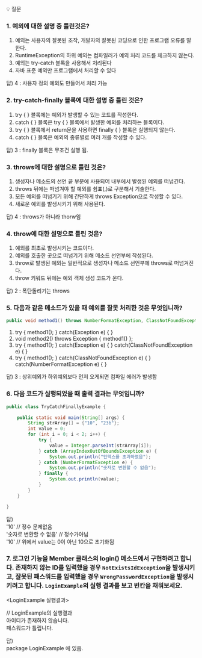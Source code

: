 <aside>
💡 질문

</aside>

### 1. 예외에 대한 설명 중 틀린것은?

1) 예외는 사용자의 잘못된 조작, 개발자의 잘못된 코딩으로 인한 프로그램 오류를 말한다.
2) RuntimeException의 하위 예외는 컴파일러가 예외 처리 코드를 체크하지 않는다.
3) 예외는 try-catch 블록을 사용해서 처리된다
4) 자바 표준 예외만 프로그램에서 처리할 수 있다

답) 4 : 사용자 정의 예외도 만들어서 처리 가능

### 2. try-catch-finally 블록에 대한 설명 중 틀린 것은?

1) try { } 블록에는 예외가 발생할 수 있는 코드를 작성한다.
2) catch { } 블록은 try { } 블록에서 발생한 예외를 처리하는 블록이다.
3) try { } 블록에서 return문을 사용하면 finally { } 블록은 실행되지 않는다.
4) catch { } 블록은 예외의 종류별로 여러 개를 작성할 수 있다.

답) 3 : finally 블록은 무조건 실행 됨.

### 3. throws에 대한 설명으로 틀린 것은?

1) 생성자나 메소드의 선언 끝 부분에 사용되어 내부에서 발생된 예외를 떠넘긴다.
2) throws 뒤에는 떠넘겨야 할 예외를 쉼표(,)로 구분해서 기술한다.
3) 모든 예외를 떠넘기기 위해 간단하게 throws Exception으로 작성할 수 있다.
4) 새로운 예외를 발생시키기 위해 사용된다.

답) 4 : throws가 아니라 thorw임

### 4. throw에 대한 설명으로 틀린 것은?

1) 예외를 최초로 발생시키는 코드이다.
2) 예외를 호출한 곳으로 떠넘기기 위해 메소드 선언부에 작성된다.
3) throw로 발생된 예외는 일반적으로 생성자나 메소드 선언부에 throws로 떠넘겨진다.
4) throw 키워드 뒤에는 예외 객체 생성 코드가 온다.

답) 2 : 폭탄돌리기는 throws

### 5. 다음과 같은 메소드가 있을 때 예외를 잘못 처리한 것은 무엇입니까?

```java
public void method1() throws NumberFormatException, ClassNotFoundException { }
```
1) try { method1(); } catch(Exception e) { }
2) void method2() throws Exception { method1() };
3) try { method1(); } catch(Exception e) { } catch(ClassNotFoundException e) { }
4) try { method1(); } catch(ClassNotFoundException e) { } catch(NumberFormatException e) { }

답) 3 : 상위예외가 하위예외보다 먼저 오게되면 컴파일 에러가 발생함

### 6. 다음 코드가 실행되었을 때 출력 결과는 무엇입니까?

```java
public class TryCatchFinallyExample {

	public static void main(String[] args) {
		String strArray[] = {"10", "23b"};
		int value = 0;
		for (int i = 0; i < 2; i++) {
			try {
				value = Integer.parseInt(strArray[i]);
			} catch (ArrayIndexOutOfBoundsException e) {
				System.out.println("인덱스를 초과하였음");
			} catch (NumberFormatException e) {
				System.out.println("숫자로 변환할 수 없음");
			} finally {
				System.out.println(value);
			}
		}
	}

}
```

답)  
'10' // 정수 문제없음  
'숫자로 변환할 수 없음' // 정수가아님  
'10' // 위에서 value는 0이 아닌 10으로 초기화됨

### 7. 로그인 기능을 Member 클래스의 login() 메소드에서 구현하려고 합니다. 존재하지 않는 ID를 입력했을 경우 `NotExistsIdException`을 발생시키고, 잘못된 패스워드를 입력했을 경우 `WrongPasswordException`을 발생시키려고 합니다. `LoginExample`의 실행 결과를 보고 빈칸을 채워보세요.

<LoginExample 실행결과>


// LoginExample의 실행결과  
아이디가 존재하지 않습니다.  
패스워드가 틀립니다.

답)   
package LoginExample 에 있음.